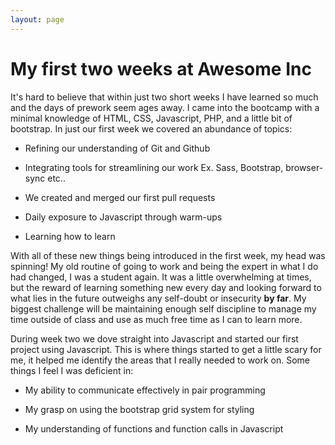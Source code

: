 ```yaml
---
layout: page
---
```


# My first two weeks at Awesome Inc

It's hard to believe that within just two short weeks I have learned so much and the days
of prework seem ages away. I came into the bootcamp with a minimal knowledge of HTML, CSS, Javascript, PHP, and a little bit of bootstrap. In just our first week we covered an abundance of topics:

* Refining our understanding of Git and Github

* Integrating tools for streamlining our work Ex. Sass, Bootstrap, browser-sync etc..

* We created and merged our first pull requests

* Daily exposure to Javascript through warm-ups

* Learning how to learn

With all of these new things being introduced in the first week, my head was spinning! My old routine of going to work and being the expert in what I do had changed, I was a student again. It was a little overwhelming at times, but the reward of learning something new every day and looking forward to what lies in the future outweighs any self-doubt or insecurity **by far**. My biggest challenge will be maintaining enough self discipline to manage my time outside of class and use as much free time as I can to learn more.

During week two we dove straight into Javascript and started our first project using Javascript. This is where things started to get a little scary for me, it helped me identify the areas that I really needed to work on. Some things I feel I was deficient in:

* My ability to communicate effectively in pair programming

* My grasp on using the bootstrap grid system for styling

* My understanding of functions and function calls in Javascript
